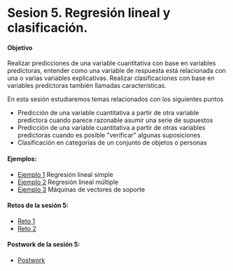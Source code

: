 
# Sesion 5. Regresión lineal y clasificación.

#### Objetivo 

Realizar predicciones de una variable cuantitativa con base en variables predictoras, entender como una variable de respuesta está relacionada con una o varias variables explicativas. Realizar clasificaciones con base en variables predictoras también llamadas características.

En esta sesión estudiaremos temas relacionados con los siguientes puntos

- Predicción de una variable cuantitativa a partir de otra variable predictora cuando parece razonable asumir una serie de supuestos
- Predicción de una variable cuantitativa a partir de otras variables predictoras cuando es posible "verificar" algunas suposiciones
- Clasificación en categorías de un conjunto de objetos o personas

#### Ejemplos:

- [Ejemplo 1](https://github.com/beduExpert/Programacion-con-R-2020/tree/main/Sesion-05/Ejemplo-01) Regresión lineal simple
- [Ejemplo 2](https://github.com/beduExpert/Programacion-con-R-2020/tree/main/Sesion-05/Ejemplo-02) Regresión lineal múltiple
- [Ejemplo 3](https://github.com/beduExpert/Programacion-con-R-2020/tree/main/Sesion-05/Ejemplo-02) Máquinas de vectores de soporte

#### Retos de la sesión 5:

- [Reto 1]()
- [Reto 2]()

#### Postwork de la sesión 5:

- [Postwork]()
